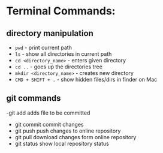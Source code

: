 # Terminal Commands:
## directory manipulation


- `pwd` - print current path
- `ls` - show all directories in current path
- `cd <directory_name>` - enters given directory
- `cd ..` - goes up the directories tree
- `mkdir <directory_name>` - creates new directory
- `CMD + SHIFT + .` - show hidden files/dirs in finder on Mac

## git commands 
-git add adds file to be committed 
- git commit commit changes 
- git push push changes to online repository 
- git pull download changes form online repository
- git status show local repository status

